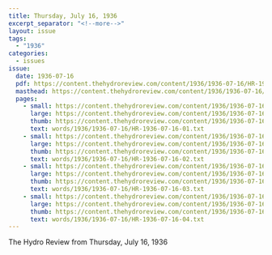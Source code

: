 ```yaml
---
title: Thursday, July 16, 1936
excerpt_separator: "<!--more-->"
layout: issue
tags:
  - "1936"
categories:
  - issues
issue:
  date: 1936-07-16
  pdf: https://content.thehydroreview.com/content/1936/1936-07-16/HR-1936-07-16.pdf
  masthead: https://content.thehydroreview.com/content/1936/1936-07-16/masthead/HR-1936-07-16.jpg
  pages:
    - small: https://content.thehydroreview.com/content/1936/1936-07-16/small/HR-1936-07-16-01.jpg
      large: https://content.thehydroreview.com/content/1936/1936-07-16/large/HR-1936-07-16-01.jpg
      thumb: https://content.thehydroreview.com/content/1936/1936-07-16/thumbnails/HR-1936-07-16-01.jpg
      text: words/1936/1936-07-16/HR-1936-07-16-01.txt
    - small: https://content.thehydroreview.com/content/1936/1936-07-16/small/HR-1936-07-16-02.jpg
      large: https://content.thehydroreview.com/content/1936/1936-07-16/large/HR-1936-07-16-02.jpg
      thumb: https://content.thehydroreview.com/content/1936/1936-07-16/thumbnails/HR-1936-07-16-02.jpg
      text: words/1936/1936-07-16/HR-1936-07-16-02.txt
    - small: https://content.thehydroreview.com/content/1936/1936-07-16/small/HR-1936-07-16-03.jpg
      large: https://content.thehydroreview.com/content/1936/1936-07-16/large/HR-1936-07-16-03.jpg
      thumb: https://content.thehydroreview.com/content/1936/1936-07-16/thumbnails/HR-1936-07-16-03.jpg
      text: words/1936/1936-07-16/HR-1936-07-16-03.txt
    - small: https://content.thehydroreview.com/content/1936/1936-07-16/small/HR-1936-07-16-04.jpg
      large: https://content.thehydroreview.com/content/1936/1936-07-16/large/HR-1936-07-16-04.jpg
      thumb: https://content.thehydroreview.com/content/1936/1936-07-16/thumbnails/HR-1936-07-16-04.jpg
      text: words/1936/1936-07-16/HR-1936-07-16-04.txt
---
```


The Hydro Review from Thursday, July 16, 1936

<!--more-->

